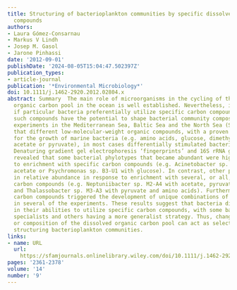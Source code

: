 ```yaml
---
title: Structuring of bacterioplankton communities by specific dissolved organic carbon
  compounds
authors:
- Laura Gómez‐Consarnau
- Markus V Lindh
- Josep M. Gasol
- Jarone Pinhassi
date: '2012-09-01'
publishDate: '2024-08-05T15:04:47.502397Z'
publication_types:
- article-journal
publication: '*Environmental Microbiology*'
doi: 10.1111/j.1462-2920.2012.02804.x
abstract: Summary  The main role of microorganisms in the cycling of the bulk dissolved
  organic carbon pool in the ocean is well established. Nevertheless, it remains unclear
  if particular bacteria preferentially utilize specific carbon compounds and whether
  such compounds have the potential to shape bacterial community composition. Enrichment
  experiments in the Mediterranean Sea, Baltic Sea and the North Sea (Skagerrak) showed
  that different low‐molecular‐weight organic compounds, with a proven importance
  for the growth of marine bacteria (e.g. amino acids, glucose, dimethylsulphoniopropionate,
  acetate or pyruvate), in most cases differentially stimulated bacterial growth.
  Denaturing gradient gel electrophoresis ‘fingerprints’ and 16S rRNA gene sequencing
  revealed that some bacterial phylotypes that became abundant were highly specific
  to enrichment with specific carbon compounds (e.g. Acinetobacter sp. B1‐A3 with
  acetate or Psychromonas sp. B3‐U1 with glucose). In contrast, other phylotypes increased
  in relative abundance in response to enrichment with several, or all, of the investigated
  carbon compounds (e.g. Neptuniibacter sp. M2‐A4 with acetate, pyruvate and dimethylsulphoniopropionate,
  and Thalassobacter sp. M3‐A3 with pyruvate and amino acids). Furthermore, different
  carbon compounds triggered the development of unique combinations of dominant phylotypes
  in several of the experiments. These results suggest that bacteria differ substantially
  in their abilities to utilize specific carbon compounds, with some bacteria being
  specialists and others having a more generalist strategy. Thus, changes in the supply
  or composition of the dissolved organic carbon pool can act as selective forces
  structuring bacterioplankton communities.
links:
- name: URL
  url: 
    https://sfamjournals.onlinelibrary.wiley.com/doi/10.1111/j.1462-2920.2012.02804.x
pages: '2361-2378'
volume: '14'
number: '9'
---
```

